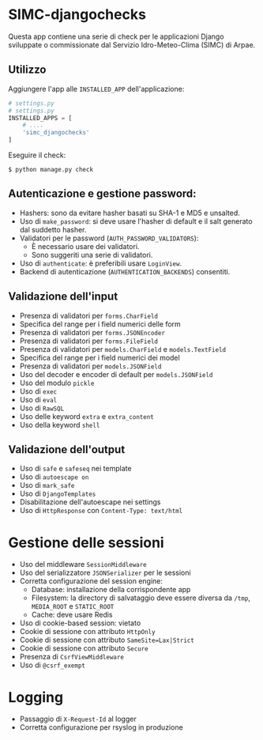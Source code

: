 # SIMC-djangochecks

Questa app contiene una serie di check per le applicazioni Django sviluppate o
commissionate dal Servizio Idro-Meteo-Clima (SIMC) di Arpae.

## Utilizzo

Aggiungere l'app alle `INSTALLED_APP` dell'applicazione:

```python
# settings.py
# settings.py
INSTALLED_APPS = [
    # ....
    'simc_djangochecks'
]
```

Eseguire il check:

```
$ python manage.py check
```

## Autenticazione e gestione password:

- Hashers: sono da evitare hasher basati su SHA-1 e MD5 e unsalted.
- Uso di `make_password`: si deve usare l'hasher di default
  e il salt generato dal suddetto hasher.
- Validatori per le password (`AUTH_PASSWORD_VALIDATORS`):
  - È necessario usare dei validatori.
  - Sono suggeriti una serie di validatori.
- Uso di `authenticate`: è preferibili usare `LoginView`.
- Backend di autenticazione (`AUTHENTICATION_BACKENDS`) consentiti.

## Validazione dell'input

- Presenza di validatori per `forms.CharField`
- Specifica del range per i field numerici delle form
- Presenza di validatori per `forms.JSONEncoder`
- Presenza di validatori per `forms.FileField`
- Presenza di validatori per `models.CharField` e `models.TextField`
- Specifica del range per i field numerici dei model
- Presenza di validatori per `models.JSONField`
- Uso del decoder e encoder di default per `models.JSONField`
- Uso del modulo `pickle`
- Uso di `exec`
- Uso di `eval`
- Uso di `RawSQL`
- Uso delle keyword `extra` e `extra_content`
- Uso della keyword `shell`

## Validazione dell'output

- Uso di `safe` e `safeseq` nei template
- Uso di `autoescape on`
- Uso di `mark_safe`
- Uso di `DjangoTemplates`
- Disabilitazione dell'autoescape nei settings
- Uso di `HttpResponse` con `Content-Type: text/html`

# Gestione delle sessioni

- Uso del middleware `SessionMiddleware`
- Uso del serializzatore `JSONSerializer` per le sessioni
- Corretta configurazione del session engine:
  - Database: installazione della corrispondente app
  - Filesystem: la directory di salvataggio deve essere
    diversa da `/tmp`, `MEDIA_ROOT` e `STATIC_ROOT`
  - Cache: deve usare Redis
- Uso di cookie-based session: vietato
- Cookie di sessione con attributo `HttpOnly`
- Cookie di sessione con attributo `SameSite=Lax|Strict`
- Cookie di sessione con attributo `Secure`
- Presenza di `CsrfViewMiddleware`
- Uso di `@csrf_exempt`

# Logging

- Passaggio di `X-Request-Id` al logger
- Corretta configurazione per rsyslog in produzione
